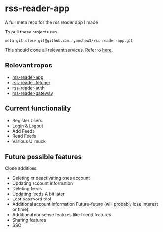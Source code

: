 # rss-reader-app
A full meta repo for the rss reader app I made

To pull these projects run 
```
meta git clone git@github.com:ryanchew3/rss-reader-app.git
```
This should clone all relevant services. Refer to [here](https://www.npmjs.com/package/meta).

## Relevant repos
- [rss-reader-app](https://github.com/ryanchew3/rss-reader-app)
- [rss-reader-fetcher](https://github.com/ryanchew3/rss-reader-fetcher)
- [rss-reader-auth](https://github.com/ryanchew3/rss-reader-auth)
- [rss-reader-gateway](https://github.com/ryanchew3/rss-reader-gateway)

## Current functionality
- Register Users
- Login & Logout
- Add Feeds
- Read Feeds
- Various UI muck

## Future possible features
Close additions:
- Deleting or deactivating ones account
- Updating account information
- Deleting feeds
- Updating feeds
A bit later:
- Lost password tool
- Additional account information
Future-future (will probably lose interest or time):
- Additional nonsense features like friend features
- Sharing features
- SSO
